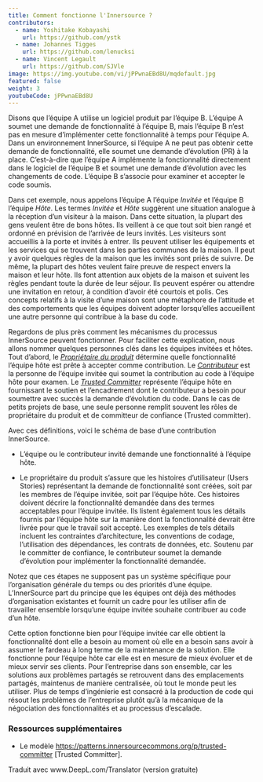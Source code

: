 ```yaml
---
title: Comment fonctionne l'Innersource ?
contributors:
  - name: Yoshitake Kobayashi
    url: https://github.com/ystk
  - name: Johannes Tigges
    url: https://github.com/lenucksi
  - name: Vincent Legault
    url: https://github.com/SJVle
image: https://img.youtube.com/vi/jPPwnaEBd8U/mqdefault.jpg
featured: false
weight: 3
youtubeCode: jPPwnaEBd8U
---
```

<div class="paragraph">
<p>Disons que l&#8217;équipe A utilise un logiciel produit par l&#8217;équipe B.
L&#8217;équipe A soumet une demande de fonctionnalité à l&#8217;équipe B, mais l&#8217;équipe B n&#8217;est pas en mesure d&#8217;implémenter cette fonctionnalité à temps pour l&#8217;équipe A.
Dans un environnement InnerSource, si l&#8217;équipe A ne peut pas obtenir cette demande de fonctionnalité, elle soumet une demande d&#8217;évolution (PR) à la place.
C&#8217;est-à-dire que l&#8217;équipe A implémente la fonctionnalité directement dans le logiciel de l&#8217;équipe B et soumet une demande d&#8217;évolution avec les changements de code.
L&#8217;équipe B s&#8217;associe pour examiner et accepter le code soumis.</p>
</div>
<div class="paragraph">
<p>Dans cet exemple, nous appelons l&#8217;équipe A l&#8217;équipe <em>Invitée</em> et l&#8217;équipe B l&#8217;équipe <em>Hôte</em>.
Les termes <em>Invitée</em> et <em>Hôte</em> suggèrent une situation analogue à la réception d&#8217;un visiteur à la maison.
Dans cette situation, la plupart des gens veulent être de bons hôtes.
Ils veillent à ce que tout soit bien rangé et ordonné en prévision de l&#8217;arrivée de leurs invités.
Les visiteurs sont accueillis à la porte et invités à entrer.
Ils peuvent utiliser les équipements et les services qui se trouvent dans les parties communes de la maison.
Il peut y avoir quelques règles de la maison que les invités sont priés de suivre.
De même, la plupart des hôtes veulent faire preuve de respect envers la maison et leur hôte.
Ils font attention aux objets de la maison et suivent les règles pendant toute la durée de leur séjour.
Ils peuvent espérer ou attendre une invitation en retour, à condition d&#8217;avoir été courtois et polis.
Ces concepts relatifs à la visite d&#8217;une maison sont une métaphore de l&#8217;attitude et des comportements que les équipes doivent adopter lorsqu&#8217;elles accueillent une autre personne qui contribue à la base du code.</p>
</div>
<div class="paragraph">
<p>Regardons de plus près comment les mécanismes du processus InnerSource peuvent fonctionner.
Pour faciliter cette explication, nous allons nommer quelques personnes clés dans les équipes invitées et hôtes.
Tout d&#8217;abord, le <a href="https://innersourcecommons.org/learn/learning-path/product-owner"><em>Propriétaire du produit</em></a> détermine quelle fonctionnalité l&#8217;équipe hôte est prête à accepter comme contribution.
Le <a href="https://innersourcecommons.org/learn/learning-path/contributor"><em>Contributeur</em></a> est la personne de l&#8217;équipe invitée qui soumet la contribution au code à l&#8217;équipe hôte pour examen.
Le <a href="https://innersourcecommons.org/learn/learning-path/trusted-committer"><em>Trusted Committer</em></a> représente l&#8217;équipe hôte en fournissant le soutien et l&#8217;encadrement dont le contributeur a besoin pour soumettre avec succès la demande d&#8217;évolution du code.
Dans le cas de petits projets de base, une seule personne remplit souvent les rôles de propriétaire du produit et de committeur de confiance (Trusted committer).</p>
</div>
<div class="paragraph">
<p>Avec ces définitions, voici le schéma de base d&#8217;une contribution InnerSource.</p>
</div>
<div class="ulist">
<ul>
<li>
<p>L&#8217;équipe ou le contributeur invité demande une fonctionnalité à l&#8217;équipe hôte.</p>
</li>
<li>
<p>Le propriétaire du produit s&#8217;assure que les histoires d&#8217;utilisateur (Users Stories) représentant la demande de fonctionnalité sont créées, soit par les membres de l&#8217;équipe invitée, soit par l&#8217;équipe hôte.
Ces histoires doivent décrire la fonctionnalité demandée dans des termes acceptables pour l&#8217;équipe invitée.
Ils listent également tous les détails fournis par l&#8217;équipe hôte sur la manière dont la fonctionnalité devrait être livrée pour que le travail soit accepté.
Les exemples de tels détails incluent les contraintes d&#8217;architecture, les conventions de codage, l&#8217;utilisation des dépendances, les contrats de données, etc.
Soutenu par le committer de confiance, le contributeur soumet la demande d&#8217;évolution pour implémenter la fonctionnalité demandée.</p>
</li>
</ul>
</div>
<div class="paragraph">
<p>Notez que ces étapes ne supposent pas un système spécifique pour l&#8217;organisation générale du temps ou des priorités d&#8217;une équipe. L&#8217;InnerSource part du principe que les équipes ont déjà des méthodes d&#8217;organisation existantes et fournit un cadre pour les utiliser afin de travailler ensemble lorsqu&#8217;une équipe invitée souhaite contribuer au code d&#8217;un hôte.</p>
</div>
<div class="paragraph">
<p>Cette option fonctionne bien pour l&#8217;équipe invitée car elle obtient la fonctionnalité dont elle a besoin au moment où elle en a besoin sans avoir à assumer le fardeau à long terme de la maintenance de la solution.
Elle fonctionne pour l&#8217;équipe hôte car elle est en mesure de mieux évoluer et de mieux servir ses clients.
Pour l&#8217;entreprise dans son ensemble, car les solutions aux problèmes partagés se retrouvent dans des emplacements partagés, maintenus de manière centralisée, où tout le monde peut les utiliser.
Plus de temps d&#8217;ingénierie est consacré à la production de code qui résout les problèmes de l&#8217;entreprise plutôt qu&#8217;à la mécanique de la négociation des fonctionnalités et au processus d&#8217;escalade.</p>
</div>
<div class="sect2">
<h3 id="_ressources_supplémentaires">Ressources supplémentaires</h3>
<div class="ulist">
<ul>
<li>
<p>Le modèle <a href="https://patterns.innersourcecommons.org/p/trusted-committer" class="bare">https://patterns.innersourcecommons.org/p/trusted-committer</a> [Trusted Committer].</p>
</li>
</ul>
</div>
<div class="paragraph">
<p>Traduit avec www.DeepL.com/Translator (version gratuite)</p>
</div>
</div>
<!--- This file autogenerated from https://github.com/InnerSourceCommons/InnerSourceLearningPath/blob/master/scripts -->